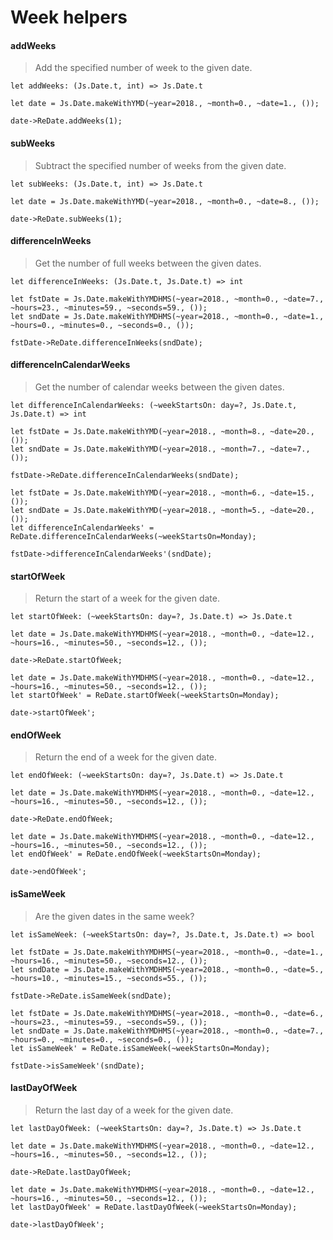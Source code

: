 # Week helpers

#### addWeeks

> Add the specified number of week to the given date.

`let addWeeks: (Js.Date.t, int) => Js.Date.t`

```reason
let date = Js.Date.makeWithYMD(~year=2018., ~month=0., ~date=1., ());

date->ReDate.addWeeks(1);
```

#### subWeeks

> Subtract the specified number of weeks from the given date.

`let subWeeks: (Js.Date.t, int) => Js.Date.t`

```reason
let date = Js.Date.makeWithYMD(~year=2018., ~month=0., ~date=8., ());

date->ReDate.subWeeks(1);
```

#### differenceInWeeks

> Get the number of full weeks between the given dates.

`let differenceInWeeks: (Js.Date.t, Js.Date.t) => int`

```reason
let fstDate = Js.Date.makeWithYMDHMS(~year=2018., ~month=0., ~date=7., ~hours=23., ~minutes=59., ~seconds=59., ());
let sndDate = Js.Date.makeWithYMDHMS(~year=2018., ~month=0., ~date=1., ~hours=0., ~minutes=0., ~seconds=0., ());

fstDate->ReDate.differenceInWeeks(sndDate);
```

#### differenceInCalendarWeeks

> Get the number of calendar weeks between the given dates.

`let differenceInCalendarWeeks: (~weekStartsOn: day=?, Js.Date.t, Js.Date.t) => int`

```reason
let fstDate = Js.Date.makeWithYMD(~year=2018., ~month=8., ~date=20., ());
let sndDate = Js.Date.makeWithYMD(~year=2018., ~month=7., ~date=7., ());

fstDate->ReDate.differenceInCalendarWeeks(sndDate);
```

```reason
let fstDate = Js.Date.makeWithYMD(~year=2018., ~month=6., ~date=15., ());
let sndDate = Js.Date.makeWithYMD(~year=2018., ~month=5., ~date=20., ());
let differenceInCalendarWeeks' = ReDate.differenceInCalendarWeeks(~weekStartsOn=Monday);

fstDate->differenceInCalendarWeeks'(sndDate);
```

#### startOfWeek

> Return the start of a week for the given date.

`let startOfWeek: (~weekStartsOn: day=?, Js.Date.t) => Js.Date.t`

```reason
let date = Js.Date.makeWithYMDHMS(~year=2018., ~month=0., ~date=12., ~hours=16., ~minutes=50., ~seconds=12., ());

date->ReDate.startOfWeek;
```

```reason
let date = Js.Date.makeWithYMDHMS(~year=2018., ~month=0., ~date=12., ~hours=16., ~minutes=50., ~seconds=12., ());
let startOfWeek' = ReDate.startOfWeek(~weekStartsOn=Monday);

date->startOfWeek';
```

#### endOfWeek

> Return the end of a week for the given date.

`let endOfWeek: (~weekStartsOn: day=?, Js.Date.t) => Js.Date.t`

```reason
let date = Js.Date.makeWithYMDHMS(~year=2018., ~month=0., ~date=12., ~hours=16., ~minutes=50., ~seconds=12., ());

date->ReDate.endOfWeek;
```

```reason
let date = Js.Date.makeWithYMDHMS(~year=2018., ~month=0., ~date=12., ~hours=16., ~minutes=50., ~seconds=12., ());
let endOfWeek' = ReDate.endOfWeek(~weekStartsOn=Monday);

date->endOfWeek';
```

#### isSameWeek

> Are the given dates in the same week?

`let isSameWeek: (~weekStartsOn: day=?, Js.Date.t, Js.Date.t) => bool`

```reason
let fstDate = Js.Date.makeWithYMDHMS(~year=2018., ~month=0., ~date=1., ~hours=16., ~minutes=50., ~seconds=12., ());
let sndDate = Js.Date.makeWithYMDHMS(~year=2018., ~month=0., ~date=5., ~hours=10., ~minutes=15., ~seconds=55., ());

fstDate->ReDate.isSameWeek(sndDate);
```

```reason
let fstDate = Js.Date.makeWithYMDHMS(~year=2018., ~month=0., ~date=6., ~hours=23., ~minutes=59., ~seconds=59., ());
let sndDate = Js.Date.makeWithYMDHMS(~year=2018., ~month=0., ~date=7., ~hours=0., ~minutes=0., ~seconds=0., ());
let isSameWeek' = ReDate.isSameWeek(~weekStartsOn=Monday);

fstDate->isSameWeek'(sndDate);
```

#### lastDayOfWeek

> Return the last day of a week for the given date.

`let lastDayOfWeek: (~weekStartsOn: day=?, Js.Date.t) => Js.Date.t`

```reason
let date = Js.Date.makeWithYMDHMS(~year=2018., ~month=0., ~date=12., ~hours=16., ~minutes=50., ~seconds=12., ());

date->ReDate.lastDayOfWeek;
```

```reason
let date = Js.Date.makeWithYMDHMS(~year=2018., ~month=0., ~date=12., ~hours=16., ~minutes=50., ~seconds=12., ());
let lastDayOfWeek' = ReDate.lastDayOfWeek(~weekStartsOn=Monday);

date->lastDayOfWeek';
```